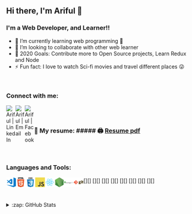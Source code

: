 
## Hi there, I'm Ariful 👋


### I'm a Web Developer, and Learner!!


- 🌱 I’m currently learning web programming 🤣
- 👯 I’m looking to collaborate with other web learner
- 🥅 2020 Goals: Contribute more to Open Source projects, Learn Redux and Node
- ⚡ Fun fact: I love to watch Sci-fi movies and travel different places 😜

<br />

### Connect with me:

[<img align="left" alt="Ariful | LinkedIn" width="25px" src="https://cdn.jsdelivr.net/npm/simple-icons@v3/icons/linkedin.svg" />][LinkedIn]
[<img align="left" alt="Ariful | Email" width="25px" src="https://cdn.jsdelivr.net/npm/simple-icons@v3/icons/gmail.svg" />][Email]
[<img align="left" alt="Ariful | Facebook" width="25px" src="https://cdn.jsdelivr.net/npm/simple-icons@v3/icons/facebook.svg" />][Facebook]

<br />
<br />

### 📑 My resume: ##### 🖨 [Resume pdf](https://drive.google.com/file/d/1Qj91EDeFy1alzc0r7G6cHPnhcLBAq7xb/view?usp=sharing)

<br />
<br />

### Languages and Tools:

[<img align="left" alt="Visual Studio Code" width="26px" src="https://raw.githubusercontent.com/github/explore/80688e429a7d4ef2fca1e82350fe8e3517d3494d/topics/visual-studio-code/visual-studio-code.png" />][]
[<img align="left" alt="HTML5" width="26px" src="https://raw.githubusercontent.com/github/explore/80688e429a7d4ef2fca1e82350fe8e3517d3494d/topics/html/html.png" />][]
[<img align="left" alt="CSS3" width="26px" src="https://raw.githubusercontent.com/github/explore/80688e429a7d4ef2fca1e82350fe8e3517d3494d/topics/css/css.png" />][]
[<img align="left" alt="JavaScript" width="26px" src="https://raw.githubusercontent.com/github/explore/80688e429a7d4ef2fca1e82350fe8e3517d3494d/topics/javascript/javascript.png" />][]
[<img align="left" alt="React" width="26px" src="https://raw.githubusercontent.com/github/explore/80688e429a7d4ef2fca1e82350fe8e3517d3494d/topics/react/react.png" />][]
[<img align="left" alt="Node.js" width="26px" src="https://raw.githubusercontent.com/github/explore/80688e429a7d4ef2fca1e82350fe8e3517d3494d/topics/nodejs/nodejs.png" />][]
[<img align="left" alt="MongoDB" width="26px" src="https://raw.githubusercontent.com/github/explore/80688e429a7d4ef2fca1e82350fe8e3517d3494d/topics/mongodb/mongodb.png" />][]
[<img align="left" alt="Git" width="26px" src="https://raw.githubusercontent.com/github/explore/80688e429a7d4ef2fca1e82350fe8e3517d3494d/topics/git/git.png" />][]

<br />
<br />



<details>
  <summary>:zap: GitHub Stats</summary>

  <img align="left" alt="Ariful's GitHub Stats" src="https://github-readme-stats.codestackr.vercel.app/api?username=ariful-sagor&show_icons=true&hide_border=true" />

</details>

[linkedin]: https://www.linkedin.com/in/md-ariful-islam1999/
[Email]: ariful.islam200069@gmail.com
[Facebook]: https://www.facebook.com/arifulislam.sagor.338/




